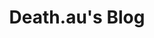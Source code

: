 ---
permalink: "/blog/{{ pagination.pageNumber + 1 }}/index.html"
layout: list
title: Death.au's Blog
pagination:
  data: collections.everything
  size: 15
  alias: posts
  addAllPagesToCollections: true
---